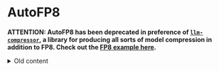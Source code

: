 # AutoFP8

**ATTENTION: AutoFP8 has been deprecated in preference of [`llm-compressor`](https://github.com/vllm-project/llm-compressor), a library for producing all sorts of model compression in addition to FP8. Check out the [FP8 example here](https://github.com/vllm-project/llm-compressor/tree/main/examples/quantization_w8a8_fp8).**

<details>
<summary>Old content</summary>
  
Open-source FP8 quantization library for producing compressed checkpoints for running in vLLM - see https://github.com/vllm-project/vllm/pull/4332 for details on the implementation for inference. This library focuses on providing quantized weight, activation, and kv cache scales for FP8_E4M3 precision.

[FP8 Model Collection from Neural Magic](https://huggingface.co/collections/neuralmagic/fp8-llms-for-vllm-666742ed2b78b7ac8df13127) with many accurate (<1% accuracy drop) FP8 checkpoints ready for inference with vLLM. 

<p align="center">
  <img src="https://github.com/neuralmagic/AutoFP8/assets/3195154/c6bb9ddb-1bc9-48df-bf5f-9d7916dbd1f9" width="40%" />
  <img src="https://github.com/neuralmagic/AutoFP8/assets/3195154/2e30d4c0-340a-4527-8ff7-e8d48a8807ca" width="40%" />
</p>

## Installation

Clone this repo and install it from source:
```bash
git clone https://github.com/neuralmagic/AutoFP8.git
pip install -e AutoFP8
```

A stable release will be published.

## Quickstart

This package introduces the `AutoFP8ForCausalLM` and `BaseQuantizeConfig` objects for managing how your model will be compressed.

Once you load your `AutoFP8ForCausalLM`, you can tokenize your data and provide it to the `model.quantize(tokenized_text)` function to calibrate+compress the model.

Finally, you can save your quantized model in a compressed checkpoint format compatible with vLLM using `model.save_quantized("my_model_fp8")`.

Here is a full example covering that flow:

```python
from transformers import AutoTokenizer
from auto_fp8 import AutoFP8ForCausalLM, BaseQuantizeConfig

pretrained_model_dir = "meta-llama/Meta-Llama-3-8B-Instruct"
quantized_model_dir = "Meta-Llama-3-8B-Instruct-FP8"

tokenizer = AutoTokenizer.from_pretrained(pretrained_model_dir, use_fast=True)
examples = ["auto_fp8 is an easy-to-use model quantization library"]
examples = tokenizer(examples, return_tensors="pt").to("cuda")

quantize_config = BaseQuantizeConfig(quant_method="fp8", activation_scheme="dynamic")

model = AutoFP8ForCausalLM.from_pretrained(
    pretrained_model_dir, quantize_config=quantize_config
)
model.quantize(examples)
model.save_quantized(quantized_model_dir)
```

Finally, load it into vLLM for inference! Support began in v0.4.2 (`pip install vllm>=0.4.2`). Note that hardware support for FP8 tensor cores must be available in the GPU you are using (Ada Lovelace, Hopper, and newer).

```python
from vllm import LLM

model = LLM("Meta-Llama-3-8B-Instruct-FP8")
# INFO 05-10 18:02:40 model_runner.py:175] Loading model weights took 8.4595 GB

print(model.generate("Once upon a time"))
# [RequestOutput(request_id=0, prompt='Once upon a time', prompt_token_ids=[128000, 12805, 5304, 264, 892], prompt_logprobs=None, outputs=[CompletionOutput(index=0, text=' there was a man who fell in love with a woman. The man was so', token_ids=[1070, 574, 264, 893, 889, 11299, 304, 3021, 449, 264, 5333, 13, 578, 893, 574, 779], cumulative_logprob=-21.314169232733548, logprobs=None, finish_reason=length, stop_reason=None)], finished=True, metrics=RequestMetrics(arrival_time=1715378569.478381, last_token_time=1715378569.478381, first_scheduled_time=1715378569.480648, first_token_time=1715378569.7070432, time_in_queue=0.002267122268676758, finished_time=1715378570.104807), lora_request=None)]
```

## How to run FP8 quantized models

[vLLM](https://github.com/vllm-project/vllm) has full support for FP8 models quantized with this package. Install vLLM with: `pip install vllm>=0.4.2`

Then simply pass the quantized checkpoint directly to vLLM's entrypoints! It will detect the checkpoint format using the `quantization_config` in the `config.json`.
```python
from vllm import LLM
model = LLM("neuralmagic/Meta-Llama-3-8B-Instruct-FP8")
# INFO 05-06 10:06:23 model_runner.py:172] Loading model weights took 8.4596 GB

outputs = model.generate("Once upon a time,")
print(outputs[0].outputs[0].text)
# ' there was a beautiful princess who lived in a far-off kingdom. She was kind'
```

## Checkpoint structure explanation

Here we detail the experimental structure for the fp8 checkpoints.

The following is added to config.json
```python
"quantization_config": {
    "quant_method": "fp8",
    "activation_scheme": "static" or "dynamic"
  },
```

Each quantized layer in the state_dict will have:

If the config has `"activation_scheme": "static"`:
```
model.layers.0.mlp.down_proj.weight              < F8_E4M3
model.layers.0.mlp.down_proj.input_scale         < F32
model.layers.0.mlp.down_proj.weight_scale        < F32
```
If config has `"activation_scheme": "dynamic"`:
```
model.layers.0.mlp.down_proj.weight              < F8_E4M3
model.layers.0.mlp.down_proj.weight_scale        < F32
```

</details>
